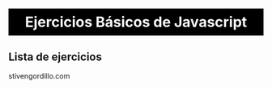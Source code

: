 <h1 style="background:black; color:white; text-align:center;padding:10px;">Ejercicios Básicos de Javascript</h1>

<h2>Lista de ejercicios</h2>

stivengordillo.com
